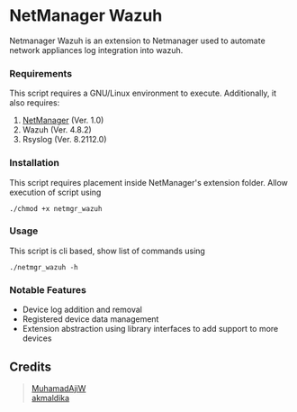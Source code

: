 # NetManager Wazuh
Netmanager Wazuh is an extension to Netmanager used to automate network appliances log integration into wazuh.

### Requirements
This script requires a GNU/Linux environment to execute. Additionally, it also requires:
1. [NetManager](https://github.com/MuhamadAjiW/NetManager) (Ver. 1.0)
2. Wazuh (Ver. 4.8.2)
3. Rsyslog (Ver. 8.2112.0)

### Installation
This script requires placement inside NetManager's extension folder. Allow execution of script using
```
./chmod +x netmgr_wazuh
```

### Usage
This script is cli based, show list of commands using
```
./netmgr_wazuh -h
```

### Notable Features
- Device log addition and removal
- Registered device data management
- Extension abstraction using library interfaces to add support to more devices

## Credits
> [MuhamadAjiW](https://github.com/MuhamadAjiW) <br/>
> [akmaldika](https://github.com/akmaldika)